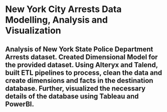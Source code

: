 # New York City Arrests Data Modelling, Analysis and Visualization
 
## Analysis of New York State Police Department Arrests dataset. Created Dimensional Model for the provided dataset. Using Alteryx and Talend, built ETL pipelines to process, clean the data and create dimensions and facts in the destination database. Further, visualized the necessary details of the database using Tableau and PowerBI.
